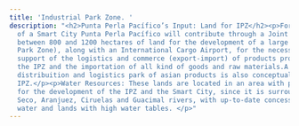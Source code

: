 ```yaml
---
title: 'Industrial Park Zone. '
description: "<h2>Punta Perla Pacífico’s Input: Land for IPZ</h2><p>For the development
  of a Smart City Punta Perla Pacífico will contribute through a Joint venture agreement
  between 800 and 1200 hectares of land for the development of a large IPZ (Industrial
  Park Zone), along with an International Cargo Airport, for the necessary specialized
  support of the logistics and commerce (export-import) of products produced within
  the IPZ and the importation of all kind of goods and raw materials.A  large storage
  distribuition and logistics park of asian products is also conceptualized in the
  IPZ.</p><p>Water Resources: These lands are located in an area with plenty of water
  for the development of the IPZ and the Smart City, since it is surrounded by the
  Seco, Aranjuez, Ciruelas and Guacimal rivers, with up-to-date concessions for extracting
  water and lands with high water tables. </p>"
---
```


